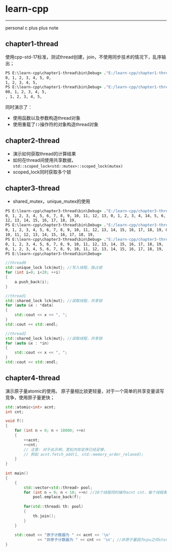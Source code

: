 # learn-cpp
---
personal c plus plus note

## chapter1-thread
使用cpp-std-17标准，测试thread创建，join，不使用同步技术的情况下，乱序输出；
```bat
PS E:\learn-cpp\chapter1-thread\bin\Debug> ."E:/learn-cpp/chapter1-thread/bin/Debug/chapter1-thread.exe"
0, 1, 2, 3, 4, 5, 0,
1, 2, 3, 4, 5,
PS E:\learn-cpp\chapter1-thread\bin\Debug> ."E:/learn-cpp/chapter1-thread/bin/Debug/chapter1-thread.exe"
00, 1, 2, 3, 4, 5,
, 1, 2, 3, 4, 5,
```
同时演示了：
- 使用函数以及参数构造thread对象
- 使用重载了`()`操作符的对象构造thread对象

## chapter2-thread
- 演示如何获取thread的计算结果
- 如何在thread间使用共享数据，`std::scoped_lock<std::mutex>::scoped_lock(mutex)`
- scoped_lock同时获取多个锁

## chapter3-thread
- shared_mutex，unique_mutex的使用
```bat
PS E:\learn-cpp\chapter3-thread\bin\Debug> ."E:/learn-cpp/chapter3-thread/bin/Debug/chapter3-thread.exe"
0, 1, 2, 3, 4, 5, 6, 7, 8, 9, 10, 11, 12, 13, 0, 1, 2, 3, 4, 14, 5, 6, 7, 8, 9, 1015, 16, 17, 18, 19, , 11, 
12, 13, 14, 15, 16, 17, 18, 19, 
PS E:\learn-cpp\chapter3-thread\bin\Debug> ."E:/learn-cpp/chapter3-thread/bin/Debug/chapter3-thread.exe"
0, 1, 2, 3, 4, 5, 6, 7, 8, 9, 10, 11, 12, 13, 14, 15, 16, 17, 18, 19, 0, 1, 2, 3, 4, 5, 6, 7, 8, 9, 
10, 11, 12, 13, 14, 15, 16, 17, 18, 19, 
PS E:\learn-cpp\chapter3-thread\bin\Debug> ."E:/learn-cpp/chapter3-thread/bin/Debug/chapter3-thread.exe"
0, 1, 2, 3, 4, 5, 6, 7, 8, 9, 10, 11, 12, 13, 14, 15, 16, 17, 18, 19, 
0, 1, 2, 3, 4, 5, 6, 7, 8, 9, 10, 11, 12, 13, 14, 15, 16, 17, 18, 19, 
PS E:\learn-cpp\chapter3-thread\bin\Debug> 
```

```cpp
//thread0
std::unique_lock lck{mut}; //写入线程，独占锁
for (int i=0; i<20; ++i)
{
    a.push_back(i);
}

//thread1
std::shared_lock lck{mut}; //读取线程，共享锁
for (auto &x : *data)
{ 
    std::cout << x << ", ";
}
std::cout << std::endl;

//thread2
std::shared_lock lck{mut}; //读取线程，共享锁
for (auto &x : *in)
{ 
    std::cout << x << ", ";
}
std::cout << std::endl;
```

## chapter4-thread
演示原子量atomic的使用。
原子量相比锁更轻量，对于一个简单的共享变量读写竞争，使用原子量更快；

```cpp
std::atomic<int> acnt;
int cnt;

void f()
{
    for (int n = 0; n < 10000; ++n)
    {
        ++acnt;
        ++cnt;
        // 注意: 对于此示例，宽松内存定序已经足够，
        // 例如 acnt.fetch_add(1, std::memory_order_relaxed);
    }
}
 
int main()
{
    {
        std::vector<std::thread> pool;
        for (int n = 0; n < 10; ++n) //10个线程同时操作acnt cnt，每个线程累加10000次
            pool.emplace_back(f);
        
        for(std::thread& th: pool)
        {
            th.join();
        }
    }
 
    std::cout << "原子计数器为 " << acnt << '\n'
              << "非原子计数器为 " << cnt << '\n'; //非原子量因为cpu之间store buffer不同步，会导致结果错误
}
```